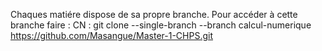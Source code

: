 Chaques matiére dispose de sa propre branche. 
Pour accéder à cette branche faire :
CN : git clone --single-branch --branch calcul-numerique https://github.com/Masangue/Master-1-CHPS.git
